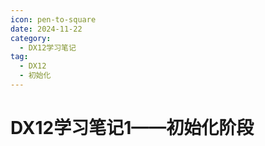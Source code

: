 ```yaml
---
icon: pen-to-square
date: 2024-11-22
category:
  - DX12学习笔记
tag:
  - DX12
  - 初始化
---
```


# DX12学习笔记1——初始化阶段